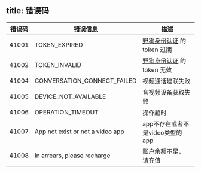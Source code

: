 title: 错误码
---

| 错误码 | 错误信息                       | 描述                                                 |
| ----- | ----------------------------- | --------------------------------------------------- |
| 41001 | TOKEN_EXPIRED                 | [野狗身份认证](/auth/Web/index.html) 的 token 过期 |
| 41002 | TOKEN_INVALID                 | [野狗身份认证](/auth/Web/index.html) 的 token 无效 |
| 41004 | CONVERSATION_CONNECT_FAILED   | 视频通话建联失败                                  |
| 41005 | DEVICE_NOT_AVAILABLE          | 音视频设备获取失败                                     |
| 41006 | OPERATION_TIMEOUT             | 操作超时                                              |
| 41007 | App not exist or not a video app       | app不存在或者不是video类型的app                                    |
| 41008 | In arrears, please recharge            | 账户余额不足， 请充值                                              |
